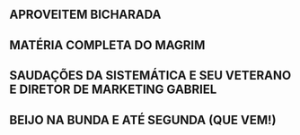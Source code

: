 ## APROVEITEM BICHARADA 
## MATÉRIA COMPLETA DO MAGRIM

## SAUDAÇÕES DA SISTEMÁTICA E SEU VETERANO E DIRETOR DE MARKETING GABRIEL

## BEIJO NA BUNDA E ATÉ SEGUNDA (QUE VEM!)
